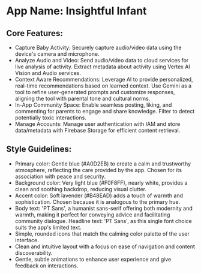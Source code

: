 # **App Name**: Insightful Infant

## Core Features:

- Capture Baby Activity: Securely capture audio/video data using the device's camera and microphone.
- Analyze Audio and Video: Send audio/video data to cloud services for live analysis of activity. Extract metadata about activity using Vertex AI Vision and Audio services.
- Context Aware Recommendations: Leverage AI to provide personalized, real-time recommendations based on learned context. Use Gemini as a tool to refine user-generated prompts and customize responses, aligning the tool with parental tone and cultural norms.
- In-App Community Space: Enable seamless posting, liking, and commenting for parents to engage and share knowledge. Filter to detect potentially toxic interactions.
- Manage Accounts: Manage user authentication with IAM and store data/metadata with Firebase Storage for efficient content retrieval.

## Style Guidelines:

- Primary color: Gentle blue (#A0D2EB) to create a calm and trustworthy atmosphere, reflecting the care provided by the app. Chosen for its association with peace and security.
- Background color: Very light blue (#F0F8FF), nearly white, provides a clean and soothing backdrop, reducing visual clutter.
- Accent color: Soft lavender (#B48EAD) adds a touch of warmth and sophistication. Chosen because it is analogous to the primary hue.
- Body text: 'PT Sans', a humanist sans-serif offering both modernity and warmth, making it perfect for conveying advice and facilitating community dialogue. Headline text: 'PT Sans', as this single font choice suits the app's limited text.
- Simple, rounded icons that match the calming color palette of the user interface.
- Clean and intuitive layout with a focus on ease of navigation and content discoverability.
- Gentle, subtle animations to enhance user experience and give feedback on interactions.